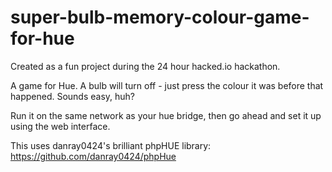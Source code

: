 super-bulb-memory-colour-game-for-hue
=====================================

Created as a fun project during the 24 hour hacked.io hackathon.

A game for Hue. A bulb will turn off - just press the colour it was before that happened. Sounds easy, huh?

Run it on the same network as your hue bridge, then go ahead and set it up using the web interface.

This uses danray0424's brilliant phpHUE library: https://github.com/danray0424/phpHue
